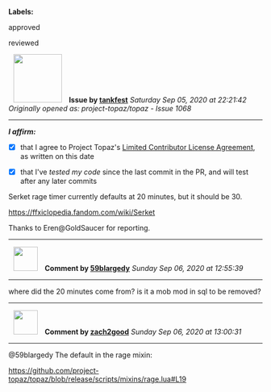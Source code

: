 **Labels:**

approved

reviewed



<a href="https://github.com/tankfest"><img src="https://avatars1.githubusercontent.com/u/37684138?v=4" width="96" height="96" hspace="10"></img></a> **Issue by [tankfest](https://github.com/tankfest)**
_Saturday Sep 05, 2020 at 22:21:42_
_Originally opened as: project-topaz/topaz - Issue 1068_

----

<!-- place 'x' mark between square [] brackets to affirm: -->
**_I affirm:_**
- [x] that I agree to Project Topaz's [Limited Contributor License Agreement](http://project-topaz.com/blob/release/CONTRIBUTOR_AGREEMENT.md), as written on this date
- [x] that I've _tested my code_ since the last commit in the PR, and will test after any later commits

Serket rage timer currently defaults at 20 minutes, but it should be 30.
https://ffxiclopedia.fandom.com/wiki/Serket

Thanks to Eren@GoldSaucer for reporting.


----
<a href="https://github.com/59blargedy"><img src="https://avatars0.githubusercontent.com/u/52636208?v=4" width="48" height="48" hspace="10"></img></a> **Comment by [59blargedy](https://github.com/59blargedy)**
_Sunday Sep 06, 2020 at 12:55:39_

----

where did the 20 minutes come from? is it a mob mod in sql to be removed?


----
<a href="https://github.com/zach2good"><img src="https://avatars3.githubusercontent.com/u/1389729?v=4" width="48" height="48" hspace="10"></img></a> **Comment by [zach2good](https://github.com/zach2good)**
_Sunday Sep 06, 2020 at 13:00:31_

----

@59blargedy The default in the rage mixin:
https://github.com/project-topaz/topaz/blob/release/scripts/mixins/rage.lua#L19
